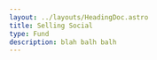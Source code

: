 ```yaml
---
layout: ../layouts/HeadingDoc.astro
title: Selling Social
type: Fund
description: blah balh balh
---
```


